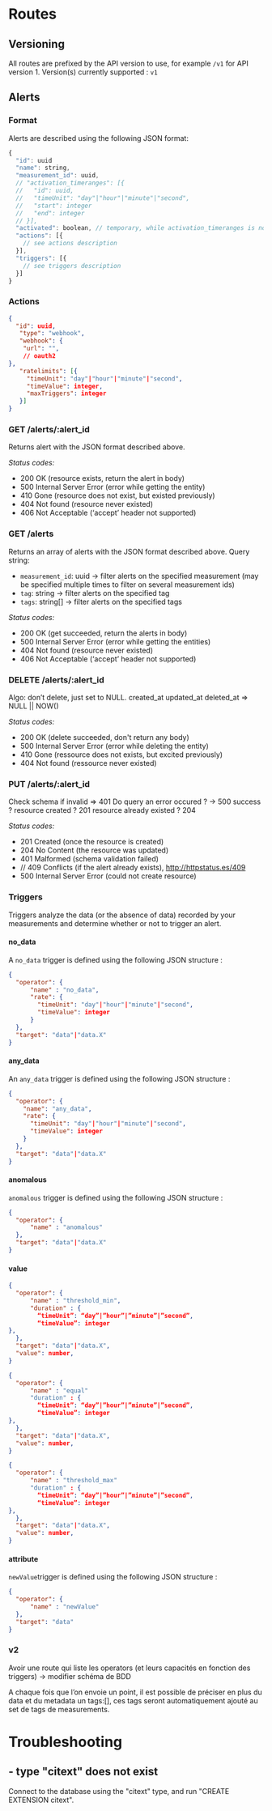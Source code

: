 # Routes

## Versioning

All routes are prefixed by the API version to use, for example `/v1` for API version 1.
Version(s) currently supported : `v1`

## Alerts

### Format
Alerts are described using the following JSON format:
```javascript
{
  "id": uuid
  "name": string,
  "measurement_id": uuid,
  // "activation_timeranges": [{
  //   "id": uuid,
  //   "timeUnit": "day"|"hour"|"minute"|"second",
  //   "start": integer
  //   "end": integer
  // }],
  "activated": boolean, // temporary, while activation_timeranges is not supported
  "actions": [{
    // see actions description
  }],
  "triggers": [{
    // see triggers description
  }]
}
```

### Actions

```json
{
  "id": uuid,
   "type": "webhook",
   "webhook": {
    "url": "",
    // oauth2
},
   "ratelimits": [{
     "timeUnit": "day"|"hour"|"minute"|"second",
     "timeValue": integer,
     "maxTriggers": integer
   }]
}
```

### GET /alerts/:alert_id

Returns alert with the JSON format described above.

*Status codes:*

- 200 OK (resource exists, return the alert in body)
- 500 Internal Server Error (error while getting the entity)
- 410 Gone (resource does not exist, but existed previously)
- 404 Not found (resource never existed)
- 406 Not Acceptable (‘accept’ header not supported)

### GET /alerts

Returns an array of alerts with the JSON format described above.
Query string:

- `measurement_id`: uuid -> filter alerts on the specified measurement (may be specified multiple times to filter on several measurement ids)
- `tag`: string -> filter alerts on the specified tag
- `tags`: string[] -> filter alerts on the specified tags

*Status codes:*

- 200 OK (get succeeded, return the alerts in body)
- 500 Internal Server Error (error while getting the entities)
- 404 Not found (resource never existed)
- 406 Not Acceptable (‘accept’ header not supported)

### DELETE /alerts/:alert_id
Algo: don’t delete, just set to NULL.
created_at
updated_at
deleted_at => NULL || NOW()

*Status codes:*

- 200 OK (delete succeeded, don't return any body)
- 500 Internal Server Error (error while deleting the entity)
- 410 Gone (ressource does not exists, but excited previously)
- 404 Not found (ressource never existed)

### PUT /alerts/:alert_id

Check schema
if invalid => 401
Do query
an error occured ? -> 500
success ?
resource created ? 201
resource already existed ? 204

*Status codes:*

- 201 Created (once the resource is created)
- 204 No Content (the resource was updated)
- 401 Malformed (schema validation failed)
- // 409 Conflicts (if the alert already exists), http://httpstatus.es/409
- 500 Internal Server Error (could not create resource)

### Triggers

Triggers analyze the data (or the absence of data) recorded by your measurements and determine whether or not to trigger an alert.

#### no_data
A `no_data` trigger is defined using the following JSON structure :
```json
{
  "operator": {
	  "name" : "no_data",
	  "rate": {
	    "timeUnit": "day"|"hour"|"minute"|"second",
	    "timeValue": integer
	  }
  },
  "target": "data"|"data.X"
}
```

#### any_data

An `any_data` trigger is defined using the following JSON structure :
```json
{
  "operator": {
    "name": "any_data",
    "rate": {
      "timeUnit": "day"|"hour"|"minute"|"second",
      "timeValue": integer
    }
  },
  "target": "data"|"data.X"
}
```

#### anomalous
`anomalous` trigger is defined using the following JSON structure :
```json
{
  "operator": {
	  "name" : "anomalous"
  },
  "target": "data"|"data.X"
}
```

#### value
```json
{
  "operator": {
	  "name" : "threshold_min",
	  "duration" : {
		“timeUnit”: “day”|”hour”|”minute”|”second”,
		“timeValue”: integer
},
  },
  "target": "data"|"data.X",
  "value": number,
}
```

```json
{
  "operator": {
	  "name" : "equal"
	  "duration" : {
		“timeUnit”: “day”|”hour”|”minute”|”second”,
		“timeValue”: integer
},
  },
  "target": "data"|"data.X",
  "value": number,
}
```








```json
{
  "operator": {
	  "name" : "threshold_max"
	  "duration" : {
		“timeUnit”: “day”|”hour”|”minute”|”second”,
		“timeValue”: integer
},
  },
  "target": "data"|"data.X",
  "value": number,
}
```


#### attribute
`newValue`trigger is defined using the following JSON structure :


```json
{
  "operator": {
	  "name" : "newValue"
  },
  "target": "data"
}
```




### v2

Avoir une route qui liste les operators (et leurs capacités en fonction des triggers) -> modifier schéma de BDD

A chaque fois que l’on envoie un point, il est possible de préciser en plus du data et du metadata un tags:[], ces tags seront automatiquement ajouté au set de tags de measurements.

# Troubleshooting

## - type "citext" does not exist
Connect to the database using the "citext" type, and run "CREATE EXTENSION citext".